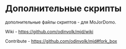 # Дополнительные скрипты
дополнительные файлы скриптов - для MoJorDomo.

Wiki - https://github.com/odinvolk/mjd/wiki

Contribute - https://github.com/odinvolk/mjd#fork_box
